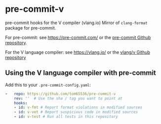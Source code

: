 pre-commit-v
============

pre-commit hooks for the V compiler (vlang.io)
Mirror of `clang-format` package for pre-commit.

For pre-commit: see https://pre-commit.com/ or the
[pre-commit Github repository](https://github.com/pre-commit/pre-commit).

For the V language compiler: see https://vlang.io/ or the
[vlang/v Github repository](https://github.com/vlang/v)

Using the V language compiler with pre-commit
---------------------------------------------

Add this to your `.pre-commit-config.yaml`:

```yaml
-   repo: https://github.com/tom65536/pre-commit-v
    rev: ''  # Use the sha / tag you want to point at
    hooks:
    - id: v-fmt # Report format violations in modified sources
    - id: v-vet # Report suspicious code in modified sources
    - id: v-test # Run all tests in this repository
```

